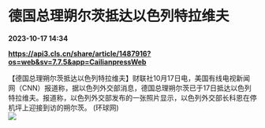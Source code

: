 # 德国总理朔尔茨抵达以色列特拉维夫

**2023-10-17 14:34**

**https://api3.cls.cn/share/article/1487916?os=web&sv=7.7.5&app=CailianpressWeb**

【德国总理朔尔茨抵达以色列特拉维夫】财联社10月17日电，美国有线电视新闻网（CNN）报道称，据以色列外交部消息，德国总理朔尔茨已于17日抵达以色列特拉维夫。报道称，以色列外交部发布的一张照片显示，以色列外交部长科恩在停机坪上迎接到访的朔尔茨。 (环球网)  
![](https://img.cls.cn/images/20231017/975lByv6q8.jpg)